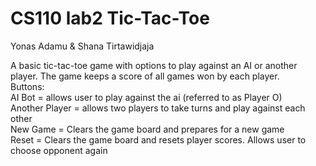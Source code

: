 # CS110 lab2 Tic-Tac-Toe
Yonas Adamu & Shana Tirtawidjaja

A basic tic-tac-toe game with options to play against an AI or another player. The game keeps a score of all games won by each player. <br />
Buttons: <br />
AI Bot = allows user to play against the ai (referred to as Player O) <br />
Another Player = allows two players to take turns and play against each other <br />
New Game = Clears the game board and prepares for a new game <br />
Reset = Clears the game board and resets player scores. Allows user to choose opponent again <br />
